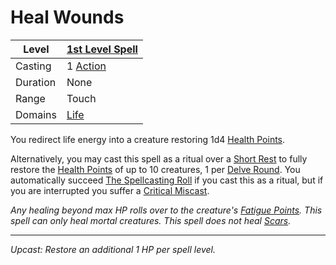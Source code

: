 # Heal Wounds

| Level    | [1st Level Spell](1st%20Level%20Spells.md)          |
| -------- | --------------------------------------------------- |
| Casting  | 1 [Action](../../../../Game%20Procedures/Core%20Procedures/Action.md) |
| Duration | None                                                |
| Range    | Touch                                               |
| Domains  | [Life](../../Spell%20Domains/Life.md)            |

You redirect life energy into a creature restoring 1d4 [Health Points](../../../../Player%20Characters/Derived%20Statistics/Health%20Points.md).

Alternatively, you may cast this spell as a ritual over a [Short Rest](../../../../Game%20Procedures/Core%20Procedures/Resting.md#Short%20Rest) to fully restore the [Health Points](../../../../Player%20Characters/Derived%20Statistics/Health%20Points.md) of up to 10 creatures, 1 per [Delve Round](../../../../Game%20Procedures/Core%20Procedures/Round.md#Delve%20Round). You automatically succeed [The Spellcasting Roll](../../../Spellcasting/Spellcasting.md#The%20Spellcasting%20Roll) if you cast this as a ritual, but if you are interrupted you suffer a [Critical Miscast](../../../../Game%20Procedures/Die%20Rolling%20Mechanics/Critical%20Miscast.md).

*Any healing beyond max HP rolls over to the creature's [Fatigue Points](../../../../Player%20Characters/Derived%20Statistics/Fatigue%20Points.md).* *This spell can only heal mortal creatures. This spell does not heal [Scars](../../../../Player%20Characters/Derived%20Statistics/Scars.md).*

---
*Upcast: Restore an additional 1 HP per spell level.*
